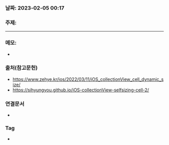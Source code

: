 ### 날짜: 2023-02-05 00:17

### 주제: 
---
### 메모: 
- 

### 출처(참고문헌) 
- https://www.zehye.kr/ios/2022/03/11/iOS_collectionView_cell_dynamic_size/
- https://sihyungyou.github.io/iOS-collectionView-selfsizing-cell-2/

### 연결문서 
- 

### Tag
- 